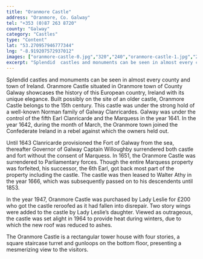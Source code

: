 ```yaml
---
title: "Oranmore Castle"
address: "Oranmore, Co. Galway"
tel: "+353 (0)87 263 8720"
county: "Galway"
category: "Castles"
type: "Content"
lat: "53.270957946777344"
lng: "-8.919207572937012"
images: ["oranmore-castle-0.jpg","320","240","oranmore-castle-1.jpg","219","300","oranmore-castle-2.jpg","250","188","oranmore-castle-3.jpg","500","375","oranmore-castle-4.jpg","500","332"]
excerpt: "Splendid  castles and monuments can be seen in almost every county and town of Ireland.  Oranmore Castle situated in Oranmore town of County Galway sh..."
---
```

<p>Splendid  castles and monuments can be seen in almost every county and town of Ireland.  Oranmore Castle situated in Oranmore town of County Galway showcases the  history of this European country, Ireland with its unique elegance. Built  possibly on the site of an older castle, Oranmore Castle belongs to the 15th  century. This castle was under the strong hold of a well-known Norman family of  Galway  Clanricardes. Galway was under the control of the fifth Earl  Clanricarde and the Marquess in the year 1641. In the year 1642, during the  month of March, the Oranmore town joined the Confederate Ireland in a rebel  against which the owners held out.</p>
<p>Until  1643 Clanricarde provisioned the Fort of Galway from the sea, thereafter  Governor of Galway  Captain Willoughby surrendered both castle and fort without  the consent of Marquess. In 1651, the Oranmore Castle was surrendered to  Parliamentary forces. Though the entire Marquess property was forfeited, his  successor, the 6th Earl, got back most part of the property  including the castle. The castle was then leased to Walter Athy in the year  1666, which was subsequently passed on to his descendents until 1853.   </p>
<p>In  the year 1947, Oranmore Castle was purchased by Lady Leslie for £200 who got the  castle reroofed as it had fallen into disrepair. Two story wings were added to  the castle by Lady Leslie’s daughter. Viewed as outrageous, the castle was set  alight in 1964 to provide heat during winters, due to which the new roof was  reduced to ashes.</p>
<p>The  Oranmore Castle is a rectangular tower house with four stories, a square  staircase turret and gunloops on the bottom floor, presenting a mesmerizing  view to the visitors.  </p>